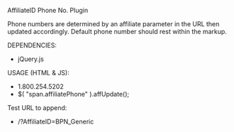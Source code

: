 AffiliateID Phone No. Plugin

Phone numbers are determined by an affiliate parameter in the URL then updated accordingly. Default phone number should rest within the markup.

DEPENDENCIES:
- jQuery.js

USAGE (HTML & JS): 
- <span class="affiliatePhone">1.800.254.5202</span>
- $( "span.affiliatePhone" ).affUpdate();

Test URL to append: 
- /?AffiliateID=BPN_Generic
